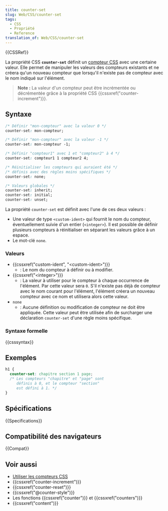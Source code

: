 ```yaml
---
title: counter-set
slug: Web/CSS/counter-set
tags:
  - CSS
  - Propriété
  - Reference
translation_of: Web/CSS/counter-set
---
```


{{CSSRef}}

La propriété CSS **`counter-set`** définit un [compteur CSS](/fr/docs/Web/CSS/CSS_Lists/Compteurs_CSS) avec une certaine valeur. Elle permet de manipuler les valeurs des compteurs existants et ne créera qu'un nouveau compteur que lorsqu'il n'existe pas de compteur avec le nom indiqué sur l'élément.

> **Note :** La valeur d'un compteur peut être incrémentée ou décrémentée grâce à la propriété CSS {{cssxref("counter-increment")}}.

## Syntaxe

```css
/* Définir "mon-compteur" avec la valeur 0 */
counter-set: mon-compteur;

/* Définir "mon-compteur" avec la valeur -1 */
counter-set: mon-compteur -1;

/* Définir "compteur1" avec 1 et "compteur2" à 4 */
counter-set: compteur1 1 compteur2 4;

/* Réinitialiser les compteurs qui auraient été */
/* définis avec des règles moins spécifiques */
counter-set: none;

/* Valeurs globales */
counter-set: inherit;
counter-set: initial;
counter-set: unset;
```

La propriété `counter-set` est définit avec l'une de ces deux valeurs :

- Une valeur de type `<custom-ident>` qui fournit le nom du compteur, éventuellement suivie d'un entier (`<integer>`). Il est possible de définir plusieurs compteurs à réinitialiser en séparant les valeurs grâce à un espace.
- Le mot-clé `none`.

### Valeurs

- {{cssxref("custom-ident", "&lt;custom-ident&gt;")}}
  - : Le nom du compteur à définir ou à modifier.
- {{cssxref("&lt;integer&gt;")}}
  - : La valeur à utiliser pour le compteur à chaque occurrence de l'élément. Par cette valeur sera `0`. S'il n'existe pas déjà de compteur avec le nom courant pour l'élément, l'élément créera un nouveau compteur avec ce nom et utilisera alors cette valeur.
- `none`
  - : Aucune définition ou modification de compteur ne doit être appliquée. Cette valeur peut être utilisée afin de surcharger une déclaration `counter-set` d'une règle moins spécifique.

### Syntaxe formelle

{{csssyntax}}

## Exemples

```css
h1 {
  counter-set: chapitre section 1 page;
  /* Les compteurs "chapitre" et "page" sont
     définis à 0, et le compteur "section"
     est défini à 1. */
}
```

## Spécifications

{{Specifications}}

## Compatibilité des navigateurs

{{Compat}}

## Voir aussi

- [Utiliser les compteurs CSS](/fr/docs/Web/CSS/CSS_Lists/Compteurs_CSS)
- {{cssxref("counter-increment")}}
- {{cssxref("counter-reset")}}
- {{cssxref("@counter-style")}}
- Les fonctions {{cssxref("counter")}} et {{cssxref("counters")}}
- {{cssxref("content")}}
